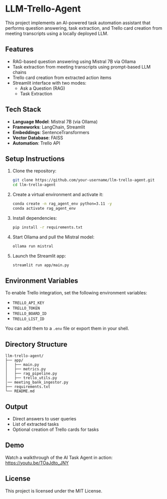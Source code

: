 # LLM-Trello-Agent

This project implements an AI-powered task automation assistant that performs question answering, task extraction, and Trello card creation from meeting transcripts using a locally deployed LLM.

## Features

- RAG-based question answering using Mistral 7B via Ollama
- Task extraction from meeting transcripts using prompt-based LLM chains
- Trello card creation from extracted action items
- Streamlit interface with two modes:
  - Ask a Question (RAG)
  - Task Extraction

## Tech Stack

- **Language Model**: Mistral 7B (via Ollama)
- **Frameworks**: LangChain, Streamlit
- **Embeddings**: SentenceTransformers
- **Vector Database**: FAISS
- **Automation**: Trello API

## Setup Instructions

1. Clone the repository:
    ```bash
    git clone https://github.com/your-username/llm-trello-agent.git
    cd llm-trello-agent
    ```

2. Create a virtual environment and activate it:
    ```bash
    conda create -n rag_agent_env python=3.11 -y
    conda activate rag_agent_env
    ```

3. Install dependencies:
    ```bash
    pip install -r requirements.txt
    ```

4. Start Ollama and pull the Mistral model:
    ```bash
    ollama run mistral
    ```

5. Launch the Streamlit app:
    ```bash
    streamlit run app/main.py
    ```

## Environment Variables

To enable Trello integration, set the following environment variables:

- `TRELLO_API_KEY`
- `TRELLO_TOKEN`
- `TRELLO_BOARD_ID`
- `TRELLO_LIST_ID`

You can add them to a `.env` file or export them in your shell.

## Directory Structure

```
llm-trello-agent/
├── app/
│   ├── main.py
│   ├── metrics.py
│   ├── rag_pipeline.py
│   ├── trello_utils.py
│── meeting_bank_ingestor.py
├── requirements.txt
└── README.md
```

## Output

- Direct answers to user queries
- List of extracted tasks
- Optional creation of Trello cards for tasks

## Demo
Watch a walkthrough of the AI Task Agent in action:
https://youtu.be/TOaJdto_JNY

## License

This project is licensed under the MIT License.
